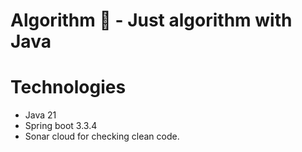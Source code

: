 # Algorithm 🌿 - Just algorithm with Java

# Technologies
- Java 21
- Spring boot 3.3.4
- Sonar cloud for checking clean code.
